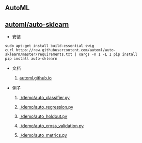 ## AutoML


## [automl/auto-sklearn](https://github.com/automl/auto-sklearn)

* 安装

```
sudo apt-get install build-essential swig
curl https://raw.githubusercontent.com/automl/auto-sklearn/master/requirements.txt | xargs -n 1 -L 1 pip install
pip install auto-sklearn
```

* 文档
    1. [automl.github.io](https://automl.github.io/auto-sklearn/master/index.html)

* 例子

    1. [./demo/auto_classifier.py](./demo/auto_classifier.py)

    2. [./demo/auto_regression.py](./demo/auto_regression.py)

    3. [./demo/auto_holdout.py](./demo/auto_holdout.py)

    4. [./demo/auto_cross_validation.py](./demo/auto_cross_validation.py)

    5. [./demo/auto_metrics.py](./demo/auto_metrics.py)


